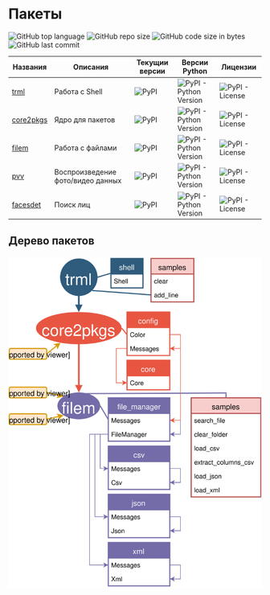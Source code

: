 # Пакеты

![GitHub top language](https://img.shields.io/github/languages/top/DmitryRyumin/pkgs)
![GitHub repo size](https://img.shields.io/github/repo-size/DmitryRyumin/pkgs)
![GitHub code size in bytes](https://img.shields.io/github/languages/code-size/DmitryRyumin/pkgs)
![GitHub last commit](https://img.shields.io/github/last-commit/DmitryRyumin/pkgs)

| Названия | Описания | Текущии версии | Версии Python | Лицензии |
| -------- | -------- | -------------- | ------------- | -------- |
| [trml](https://github.com/DmitryRyumin/pkgs/tree/master/trml) | Работа с Shell | ![PyPI](https://img.shields.io/pypi/v/trml)  | ![PyPI - Python Version](https://img.shields.io/pypi/pyversions/trml) | ![PyPI - License](https://img.shields.io/pypi/l/trml) |
| [core2pkgs](https://github.com/DmitryRyumin/pkgs/tree/master/core2pkgs) | Ядро для пакетов | ![PyPI](https://img.shields.io/pypi/v/core2pkgs) | ![PyPI - Python Version](https://img.shields.io/pypi/pyversions/core2pkgs) | ![PyPI - License](https://img.shields.io/pypi/l/core2pkgs) |
| [filem](https://github.com/DmitryRyumin/pkgs/tree/master/filem) | Работа с файлами | ![PyPI](https://img.shields.io/pypi/v/filem) | ![PyPI - Python Version](https://img.shields.io/pypi/pyversions/filem) | ![PyPI - License](https://img.shields.io/pypi/l/filem) |
| [pvv](https://github.com/DmitryRyumin/pkgs/tree/master/pvv) | Воспроизведение фото/видео данных | ![PyPI](https://img.shields.io/pypi/v/pvv) | ![PyPI - Python Version](https://img.shields.io/pypi/pyversions/pvv) | ![PyPI - License](https://img.shields.io/pypi/l/pvv) |
| [facesdet](https://github.com/DmitryRyumin/pkgs/tree/master/facesdet) | Поиск лиц | ![PyPI](https://img.shields.io/pypi/v/facesdet) | ![PyPI - Python Version](https://img.shields.io/pypi/pyversions/facesdet) | ![PyPI - License](https://img.shields.io/pypi/l/facesdet) |

## Дерево пакетов

<h4 align="center">
    <img src="https://github.com/DmitryRyumin/pkgs/blob/master/Package_tree.svg" alt="Дерево пакетов" />
</h4>
